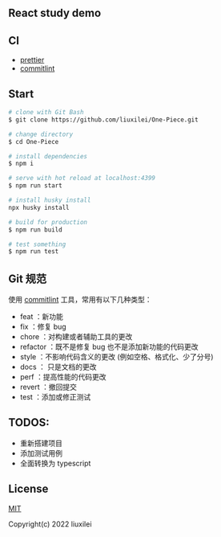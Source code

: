 ## React study demo

## CI

-   [prettier](https://prettier.io/)
-   [commitlint](https://conventional-changelog.github.io/commitlint/)

## Start

```bash
# clone with Git Bash
$ git clone https://github.com/liuxilei/One-Piece.git

# change directory
$ cd One-Piece

# install dependencies
$ npm i

# serve with hot reload at localhost:4399
$ npm run start

# install husky install
npx husky install

# build for production
$ npm run build

# test something
$ npm run test
```

## Git 规范

使用 [commitlint](https://github.com/conventional-changelog/commitlint) 工具，常用有以下几种类型：

-   feat ：新功能
-   fix ：修复 bug
-   chore ：对构建或者辅助工具的更改
-   refactor ：既不是修复 bug 也不是添加新功能的代码更改
-   style ：不影响代码含义的更改 (例如空格、格式化、少了分号)
-   docs ： 只是文档的更改
-   perf ：提高性能的代码更改
-   revert ：撤回提交
-   test ：添加或修正测试

## TODOS:

-   重新搭建项目
-   添加测试用例
-   全面转换为 typescript

## License

[MIT](https://github.com/liuxilei/One-Piece/blob/master/LICENSE)

Copyright(c) 2022 liuxilei
